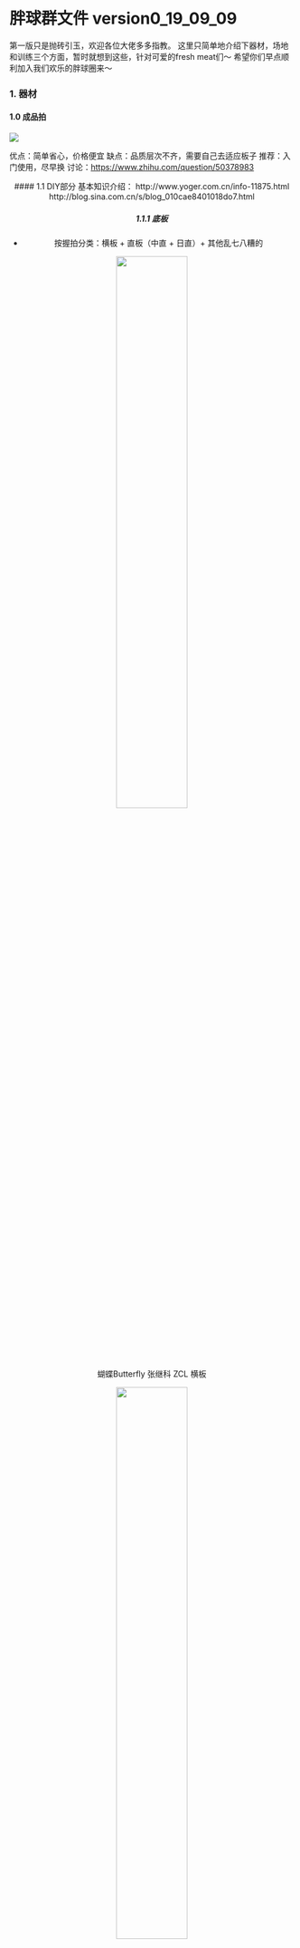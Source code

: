 # 胖球群文件 version0_19_09_09

第一版只是抛砖引玉，欢迎各位大佬多多指教。
这里只简单地介绍下器材，场地和训练三个方面，暂时就想到这些，针对可爱的fresh meat们～
希望你们早点顺利加入我们欢乐的胖球圈来～


### 1. 器材

#### 1.0 成品拍
<img src = "15679777218614.jpg"/>

优点：简单省心，价格便宜
缺点：品质层次不齐，需要自己去适应板子
推荐：入门使用，尽早换
讨论：https://www.zhihu.com/question/50378983

<div align="center">
#### 1.1 DIY部分
基本知识介绍：
http://www.yoger.com.cn/info-11875.html
http://blog.sina.com.cn/s/blog_010cae8401018do7.html

##### 1.1.1 底板

- 按握拍分类：横板 + 直板（中直 + 日直）+ 其他乱七八糟的

<img src="15679781976313.png" width="50%" height="50%" />

蝴蝶Butterfly 张继科 ZCL 横板

<img src="15679782854447.jpg" width="50%" height="50%" />

斯帝卡Stiga 碳素王朝 蓝标许昕 直板

![](15679783045787.jpg)

蝴蝶 Butterfly サイプレスT-MAX  日直 

- 按材料分类：纯木 + 碳素

<img src="15679778369114.jpg" width="50%" height="50%" />

斯帝卡北极木 Stiga ARCTIC WOOD 纯木

![](15679784789459.jpg)

红双喜DHS 狂飙龙五 芳碳

 
- 详细按照手柄：
Englisch + 中文

![](15679799670937.jpg)

- Deutsch：Griffformen

![](15679801435166.png)

底板品牌介绍：http://www.pingpangwang.com/forum.php?mod=viewthread&tid=3792#lastpost

##### 1.1.2 胶皮
- 正胶？反胶？
胶粒朝外：正胶，朝内：反胶。所以我们大多数用的都是反胶。

<img src="15679787131351.jpg" width="50%" height="50%" />

- 粘性？涩性？
两个都是针对反胶的。
粘性胶皮击球可以使用更小的力量打出旋转
涩性胶皮主要靠击打，需要在胶面和球接触的瞬间，将球“吃”进去，然后通过形变来制造旋转。对技术动作要求比粘套要高。正手使用难度较大，但用在反手或许有奇效。

- 国套？外套？
国内品牌：主要是红大妈(Double happiness DHS)的狂飙系列，天极系列，基本都是粘套。
外套主要是涩套，一般比起国套轻。

![](15679804609520.jpg)

红双喜 狂飙三 粘套 国套

![](15679788394317.jpg)

蝴蝶 Butterfly Tenergy 05 涩套 外套

<img src="15679788958272.jpg" />

挺拔 Tibhar MXP 涩套 外套

 

- 度数？
指的是胶皮的硬度，一般用的话买39度。
如果板子本身太硬的话，可以选择度数稍微低点的。
![](media/15677600866466/15679790345324.png)
比如在后买的时候会出现这样的选项，ps 一般黑色做正手


- 灌胶？
http://blog.sina.com.cn/s/blog_010cae8401018dob.html

</div>
#### 1.2 附件
- 胶皮保护膜：必要
- 胶皮清洗剂：必要
- 手胶：可选，容易出手汗
- 护边：可选，能防磕边，看个人习惯
- 拍套：最好买个大一点的，能把清洁剂和清理海绵一起放进去

我就直接把我买过的链接放上去：

胶皮保护贴：https://de.butterfly.tt/schutzfolie-film-iii-klebrig.html

清洁剂：https://www.amazon.de/gp/product/B0012QHLTE/ref=ppx_yo_dt_b_asin_title_o05_s00?ie=UTF8&psc=1

增粘剂：https://de.butterfly.tt/spin-refresh-schaumreiniger-150ml.html

手胶：https://de.butterfly.tt/overgrip-3er-pack.html

双面胶：https://de.butterfly.tt/klebefolie-chack-sheet.html

护边和拍套都是国内买的，淘宝你值得拥有，便宜瓷实～

#### 1.3 推荐配置

- 如果一开始不知道怎么买，可以试试俱乐部经典推荐当作过渡，等对各种胶皮有了感觉之后再换：
底板：红双喜N301
正手：省狂3
反手：尤拉敏冲
约 300 + 180 + 180 = 660¥

![](15679794656151.jpg)

<img src="15679794913849.jpg" width="50%" height="50%"/>

<img src="15679794320539.jpg" width="50%" height="50%"/>

- 如果希望直接一步到位的话，也有如下推荐：
底板：Butterfly or Stiga or 红双喜最贵的那几款...
胶皮：Butterfly T系列 D系列，红双喜蓝色省狂/国狂，挺拔Evolution系列，骄猛Vega系列等。
- 例1 横板：vis + 双05:
底板Viscaria：1100¥
两面T05：490*2 = 980 ¥
共 2080¥
- 例2 直板：碳素王朝 + T05 + 国狂蓝海棉:
底板蓝标许昕：1880¥
一面国狂蓝海棉：499¥
一面T05: 490¥
共 2779¥

<img src="15679795387377.jpg" width="50%" height="50%" />

Butterfly Viscaria FL

价格参考均来自优个 http://www.yoger.com.cn/

#### 1.4 平台
- 国外：
蝴蝶官网(DE)：https://de.butterfly.tt/  （JP的Butterfly官网一般不外送）
斯帝卡官网：https://www.stigasports.com/eu/ 
德亚：https://www.amazon.de/ 
日亚：https://www.amazon.co.jp/ （有时候能买到相对德国便宜多的底板，比官网便宜）
eBay：https://www.ebay.de/ （二手市场，质量参差不齐，可能淘到好货，看运气）

- 国内：
优个 http://www.yoger.com.cn/
动库 http://www.dku51.com/
精英乒乓 http://www.ttshop.cn/
红双喜淘宝店  https://dhsyundong.world.tmall.com/


### 2. 场地
KIT内两处木台子：
1. 物理馆30.22 负一层
2. 建筑馆（Mathebau北），三层，建筑系Fachschaft门前

附近还有很多石台子：
1. 物理楼北小森林中 3个
2. Durlach Tor车站教堂后 1个
3. 出校门往南Hauptfriedhof 2个
等等

#### 关于俱乐部
- 地址：Unterfeldstraße, 76149 Karlsruhe（谷歌这个：Sporthalle Schulzentrum Neureut）

- 路线：乘S1/S11至Welschneureuter Str下车

- 时间：周一三五，晚7:30-10:00（其实7点到也没关系）

- 费用：学生年费一年约76欧

- 说明：前3-4次免费，之后找负责人签订一个入会合同即可

- 台子：周一较少，周三周五超过20台

### 3. 训练
#### 发球 
https://www.youtube.com/results?search_query=%E4%B9%92%E4%B9%93%E7%90%83+%E5%8F%91%E7%90%83
#### 接发球
https://www.youtube.com/results?search_query=%E4%B9%92%E4%B9%93%E7%90%83+%E6%8E%A5%E5%8F%91%E7%90%83
#### 基本功练习
https://www.youtube.com/results?search_query=%E4%B9%92%E4%B9%93%E7%90%83+%E5%9F%BA%E6%9C%AC%E5%8A%9F
#### 比赛频道
https://www.youtube.com/channel/UC9ckyA_A3MfXUa0ttxMoIZw



